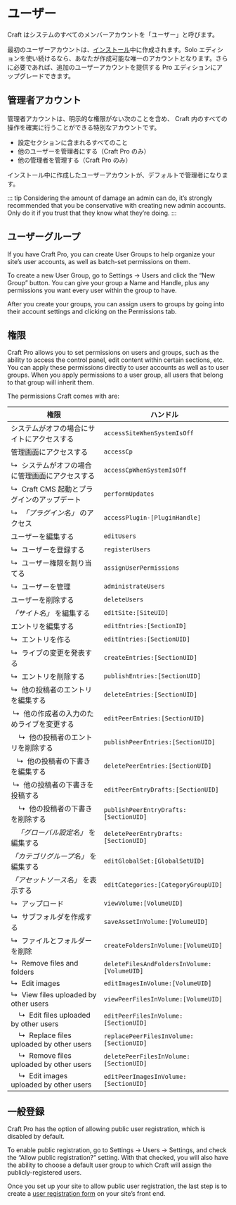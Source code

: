 # ユーザー

Craft はシステムのすべてのメンバーアカウントを「ユーザー」と呼びます。

最初のユーザーアカウントは、[インストール](installation.md)中に作成されます。Solo エディションを使い続けるなら、あなたが作成可能な唯一のアカウントとなります。さらに必要であれば、追加のユーザーアカウントを提供する Pro エディションにアップグレードできます。

## 管理者アカウント

管理者アカウントは、明示的な権限がない次のことを含め、 Craft 内のすべての操作を確実に行うことができる特別なアカウントです。

* 設定セクションに含まれるすべてのこと
* 他のユーザーを管理者にする（Craft Pro のみ）
* 他の管理者を管理する（Craft Pro のみ）

インストール中に作成したユーザーアカウントが、デフォルトで管理者になります。

::: tip
Considering the amount of damage an admin can do, it’s strongly recommended that you be conservative with creating new admin accounts. Only do it if you trust that they know what they’re doing.
:::

## ユーザーグループ

If you have Craft Pro, you can create User Groups to help organize your site’s user accounts, as well as batch-set permissions on them.

To create a new User Group, go to Settings → Users and click the “New Group” button. You can give your group a Name and Handle, plus any permissions you want every user within the group to have.

After you create your groups, you can assign users to groups by going into their account settings and clicking on the Permissions tab.

## 権限

Craft Pro allows you to set permissions on users and groups, such as the ability to access the control panel, edit content within certain sections, etc. You can apply these permissions directly to user accounts as well as to user groups. When you apply permissions to a user group, all users that belong to that group will inherit them.

The permissions Craft comes with are:

| 権限                                                               | ハンドル                                        |
| ---------------------------------------------------------------- | ------------------------------------------- |
| システムがオフの場合にサイトにアクセスする                                            | `accessSiteWhenSystemIsOff`                 |
| 管理画面にアクセスする                                                      | `accessCp`                                  |
| ↳&nbsp; システムがオフの場合に管理画面にアクセスする                                   | `accessCpWhenSystemIsOff`                   |
| ↳&nbsp; Craft CMS 起動とプラグインのアップデート                                | `performUpdates`                            |
| ↳&nbsp; _「プラグイン名」_ のアクセス                                         | `accessPlugin-[PluginHandle]`               |
| ユーザーを編集する                                                        | `editUsers`                                 |
| ↳&nbsp; ユーザーを登録する                                                | `registerUsers`                             |
| ↳&nbsp; ユーザー権限を割り当てる                                             | `assignUserPermissions`                     |
| ↳&nbsp; ユーザーを管理                                                  | `administrateUsers`                         |
| ユーザーを削除する                                                        | `deleteUsers`                               |
| _「サイト名」_ を編集する                                                   | `editSite:[SiteUID]`                        |
| エントリを編集する                                                        | `editEntries:[SectionID]`                   |
| ↳&nbsp; エントリを作る                                                  | `editEntries:[SectionUID]`                  |
| ↳&nbsp; ライブの変更を発表する                                              | `createEntries:[SectionUID]`                |
| ↳&nbsp; エントリを削除する                                                | `publishEntries:[SectionUID]`               |
| ↳&nbsp; 他の投稿者のエントリを編集する                                          | `deleteEntries:[SectionUID]`                |
|  ↳&nbsp; 他の作成者の入力のためライブを変更する                                     | `editPeerEntries:[SectionUID]`              |
| &nbsp;&nbsp;&nbsp; ↳&nbsp; 他の投稿者のエントリを削除する                       | `publishPeerEntries:[SectionUID]`           |
| &nbsp;&nbsp;&nbsp;↳&nbsp; 他の投稿者の下書きを編集する                         | `deletePeerEntries:[SectionUID]`            |
|  ↳&nbsp; 他の投稿者の下書きを投稿する                                          | `editPeerEntryDrafts:[SectionUID]`          |
| &nbsp;&nbsp;&nbsp; ↳&nbsp; 他の投稿者の下書きを削除する                        | `publishPeerEntryDrafts:[SectionUID]`       |
| &nbsp;&nbsp;&nbsp;_「グローバル設定名」_ を編集する                             | `deletePeerEntryDrafts:[SectionUID]`        |
| _「カテゴリグループ名」_ を編集する                                              | `editGlobalSet:[GlobalSetUID]`              |
| _「アセットソース名」_ を表示する                                               | `editCategories:[CategoryGroupUID]`         |
| ↳&nbsp; アップロード                                                   | `viewVolume:[VolumeUID]`                    |
| ↳&nbsp; サブフォルダを作成する                                              | `saveAssetInVolume:[VolumeUID]`             |
| ↳&nbsp; ファイルとフォルダーを削除                                            | `createFoldersInVolume:[VolumeUID]`         |
| ↳&nbsp; Remove files and folders                                 | `deleteFilesAndFoldersInVolume:[VolumeUID]` |
| ↳&nbsp; Edit images                                              | `editImagesInVolume:[VolumeUID]`            |
| ↳&nbsp; View files uploaded by other users                       | `viewPeerFilesInVolume:[VolumeUID]`         |
| &nbsp;&nbsp;&nbsp; ↳&nbsp; Edit files uploaded by other users    | `editPeerFilesInVolume:[SectionUID]`        |
| &nbsp;&nbsp;&nbsp; ↳&nbsp; Replace files uploaded by other users | `replacePeerFilesInVolume:[SectionUID]`     |
| &nbsp;&nbsp;&nbsp; ↳&nbsp; Remove files uploaded by other users  | `deletePeerFilesInVolume:[SectionUID]`      |
| &nbsp;&nbsp;&nbsp; ↳&nbsp; Edit images uploaded by other users   | `editPeerImagesInVolume:[SectionUID]`       |

## 一般登録

Craft Pro has the option of allowing public user registration, which is disabled by default.

To enable public registration, go to Settings → Users → Settings, and check the “Allow public registration?” setting. With that checked, you will also have the ability to choose a default user group to which Craft will assign the publicly-registered users.

Once you set up your site to allow public user registration, the last step is to create a [user registration form](dev/examples/user-registration-form.md) on your site’s front end.
